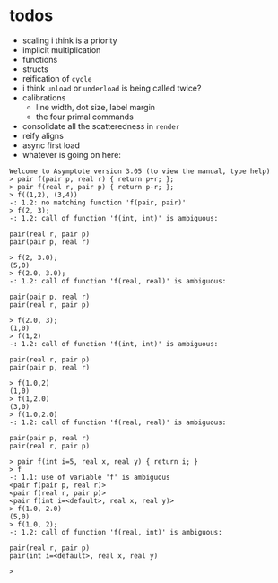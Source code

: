 # todos

- scaling i think is a priority
- implicit multiplication
- functions
- structs
- reification of `cycle`
- i think `unload` or `underload` is being called twice?
- calibrations
  * line width, dot size, label margin
  * the four primal commands
- consolidate all the scatteredness in `render`
- reify aligns
- async first load
- whatever is going on here:
```
Welcome to Asymptote version 3.05 (to view the manual, type help)
> pair f(pair p, real r) { return p+r; };
> pair f(real r, pair p) { return p-r; };
> f((1,2), (3,4))
-: 1.2: no matching function 'f(pair, pair)'
> f(2, 3);
-: 1.2: call of function 'f(int, int)' is ambiguous:

pair(real r, pair p)
pair(pair p, real r)

> f(2, 3.0);
(5,0)
> f(2.0, 3.0);
-: 1.2: call of function 'f(real, real)' is ambiguous:

pair(pair p, real r)
pair(real r, pair p)

> f(2.0, 3);
(1,0)
> f(1,2)
-: 1.2: call of function 'f(int, int)' is ambiguous:

pair(real r, pair p)
pair(pair p, real r)

> f(1.0,2)
(1,0)
> f(1,2.0)
(3,0)
> f(1.0,2.0)
-: 1.2: call of function 'f(real, real)' is ambiguous:

pair(pair p, real r)
pair(real r, pair p)

> pair f(int i=5, real x, real y) { return i; }
> f
-: 1.1: use of variable 'f' is ambiguous
<pair f(pair p, real r)>
<pair f(real r, pair p)>
<pair f(int i=<default>, real x, real y)>
> f(1.0, 2.0)
(5,0)
> f(1.0, 2);
-: 1.2: call of function 'f(real, int)' is ambiguous:

pair(real r, pair p)
pair(int i=<default>, real x, real y)

> 
```